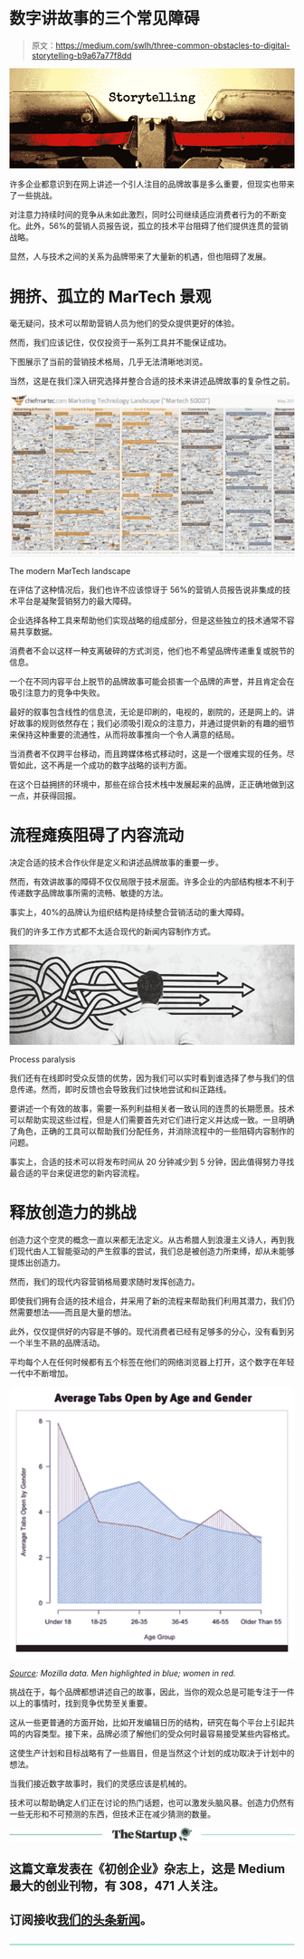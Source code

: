 # 数字讲故事的三个常见障碍

> 原文：<https://medium.com/swlh/three-common-obstacles-to-digital-storytelling-b9a67a77f8dd>

![](img/b8c01fd07fc962666c42a27bed6f1190.png)

许多企业都意识到在网上讲述一个引人注目的品牌故事是多么重要，但现实也带来了一些挑战。

对注意力持续时间的竞争从未如此激烈，同时公司继续适应消费者行为的不断变化。此外，56%的营销人员报告说，孤立的技术平台阻碍了他们提供连贯的营销战略。

显然，人与技术之间的关系为品牌带来了大量新的机遇，但也阻碍了发展。

# 拥挤、孤立的 MarTech 景观

毫无疑问，技术可以帮助营销人员为他们的受众提供更好的体验。

然而，我们应该记住，仅仅投资于一系列工具并不能保证成功。

下图展示了当前的营销技术格局，几乎无法清晰地浏览。

当然，这是在我们深入研究选择并整合合适的技术来讲述品牌故事的复杂性之前。

![](img/53fc7fdc5cc67864b00c9247c1520291.png)

The modern MarTech landscape

在评估了这种情况后，我们也许不应该惊讶于 56%的营销人员报告说非集成的技术平台是凝聚营销努力的最大障碍。

企业选择各种工具来帮助他们实现战略的组成部分，但是这些独立的技术通常不容易共享数据。

消费者不会以这样一种支离破碎的方式浏览，他们也不希望品牌传递重复或脱节的信息。

一个在不同内容平台上脱节的品牌故事可能会损害一个品牌的声誉，并且肯定会在吸引注意力的竞争中失败。

最好的叙事包含线性的信息流，无论是印刷的，电视的，剧院的，还是网上的。讲好故事的规则依然存在；我们必须吸引观众的注意力，并通过提供新的有趣的细节来保持这种重要的流通性，从而将故事推向一个令人满意的结局。

当消费者不仅跨平台移动，而且跨媒体格式移动时，这是一个很难实现的任务。尽管如此，这不再是一个成功的数字战略的谈判方面。

在这个日益拥挤的环境中，那些在综合技术栈中发展起来的品牌，正正确地做到这一点，并获得回报。

# 流程瘫痪阻碍了内容流动

决定合适的技术合作伙伴是定义和讲述品牌故事的重要一步。

然而，有效讲故事的障碍不仅仅局限于技术层面。许多企业的内部结构根本不利于传递数字品牌故事所需的流畅、敏捷的方法。

事实上，40%的品牌认为组织结构是持续整合营销活动的重大障碍。

我们的许多工作方式都不太适合现代的新闻内容制作方式。

![](img/06473ae541dd81e38565e0cddff00b7e.png)

Process paralysis

我们还有在线即时受众反馈的优势，因为我们可以实时看到谁选择了参与我们的信息传递。然而，即时反馈也会导致我们过快地尝试和纠正路线。

要讲述一个有效的故事，需要一系列利益相关者一致认同的连贯的长期愿景。技术可以帮助实现这些过程，但是人们需要首先对它们进行定义并达成一致。一旦明确了角色，正确的工具可以帮助我们分配任务，并消除流程中的一些阻碍内容制作的问题。

事实上，合适的技术可以将发布时间从 20 分钟减少到 5 分钟，因此值得努力寻找最合适的平台来促进您的新内容流程。

# 释放创造力的挑战

创造力这个空灵的概念一直以来都无法定义。从古希腊人到浪漫主义诗人，再到我们现代由人工智能驱动的产生叙事的尝试，我们总是被创造力所束缚，却从未能够提炼出创造力。

然而，我们的现代内容营销格局要求随时发挥创造力。

即使我们拥有合适的技术组合，并采用了新的流程来帮助我们利用其潜力，我们仍然需要想法——而且是大量的想法。

此外，仅仅提供好的内容是不够的。现代消费者已经有足够多的分心，没有看到另一个半生不熟的品牌活动。

平均每个人在任何时候都有五个标签在他们的网络浏览器上打开，这个数字在年轻一代中不断增加。

![](img/c8d6d57d7335b3a2683b3d0265054114.png)

[*Source*](http://www.slate.com/articles/life/the_hive/2010/12/open_this_story_in_a_new_tab.html)*: Mozilla data. Men highlighted in blue; women in red.*

挑战在于，每个品牌都想讲述自己的故事，因此，当你的观众总是可能专注于一件以上的事情时，找到竞争优势至关重要。

这从一些更普通的方面开始，比如开发编辑日历的结构，研究在每个平台上引起共鸣的内容类型。接下来，品牌必须了解他们的受众何时最容易接受某些内容格式。

这使生产计划和目标战略有了一些眉目，但是当然这个计划的成功取决于计划中的想法。

当我们接近数字故事时，我们的灵感应该是机械的。

技术可以帮助确定人们正在讨论的热门话题，也可以激发头脑风暴。创造力仍然有一些无形和不可预测的东西，但技术正在减少猜测的数量。

[![](img/308a8d84fb9b2fab43d66c117fcc4bb4.png)](https://medium.com/swlh)

## 这篇文章发表在《初创企业》杂志上，这是 Medium 最大的创业刊物，有 308，471 人关注。

## 订阅接收[我们的头条新闻](http://growthsupply.com/the-startup-newsletter/)。

[![](img/b0164736ea17a63403e660de5dedf91a.png)](https://medium.com/swlh)